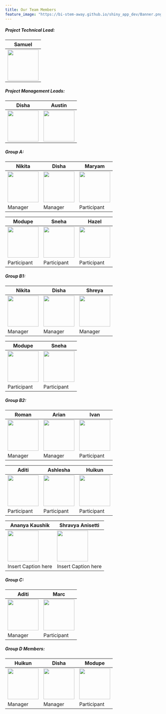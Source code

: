 ```yaml
---
title: Our Team Members
feature_image: "https://bi-stem-away.github.io/shiny_app_dev/Banner.png"
---
```


##### Project Technical Lead:
<table>
  <thead>
    <tr>
      <!-- Names -->
      <th>Samuel</th>
    </tr>
  </thead>
  <tbody>
    <!-- Images -->
    <tr>
      <td><img src="https://bi-stem-away.github.io/shiny_app_dev/images/S.png" alt="" width="100"></td>
    </tr>
  </tbody>
</table>

##### Project Management Leads:
<table>
  <thead>
    <tr>
      <!-- Names -->
      <th>Disha</th>
      <th>Austin</th>
    </tr>
  </thead>
  <tbody>
    <!-- Images -->
    <tr>
      <td><img src="https://bi-stem-away.github.io/shiny_app_dev/images/Disha.jpeg" alt="" width="100"></td>
      <td><img src="https://bi-stem-away.github.io/shiny_app_dev/images/Austin.png" alt="" width="100"></td>
    </tr>
  </tbody>
</table>

##### Group A:
<table>
  <thead>
    <tr>
      <!-- Names -->
      <th>Nikita</th>
      <th>Disha</th>
      <th>Maryam</th>
    </tr>
  </thead>
  <tbody>
    <!-- Images -->
    <tr>
      <td><img src="https://bi-stem-away.github.io/shiny_app_dev/images/Nikitak.jpeg" alt="" width="100"></td>
      <td><img src="https://bi-stem-away.github.io/shiny_app_dev/images/Disha.jpeg" alt="" width="100"></td>
      <td><img src="https://bi-stem-away.github.io/shiny_app_dev/images/Maryam.jpg" alt="" width="100"></td>
    </tr>
    <!-- Captions -->
    <tr>
      <td>Manager</td>
      <td>Manager</td>
      <td>Participant</td>
    </tr>
  </tbody>
</table>

<table>
  <thead>
    <tr>
      <!-- Names -->
      <th>Modupe</th>
      <th>Sneha</th>
      <th>Hazel</th>
    </tr>
  </thead>
  <tbody>
    <!-- Images -->
    <tr>
      <td><img src="https://bi-stem-away.github.io/shiny_app_dev/images/M.png" alt="" width="100"></td>
      <td><img src="https://bi-stem-away.github.io/shiny_app_dev/images/IMG_9040_copy.jpg" alt="" width="100"></td>
      <td><img src="https://bi-stem-away.github.io/shiny_app_dev/images/H.png" alt="" width="100"></td>
    </tr>
    <!-- Captions -->
    <tr>
      <td>Participant</td>
      <td>Participant</td>
      <td>Participant</td>
    </tr>
  </tbody>
</table>

##### Group B1:
<table>
  <thead>
    <tr>
      <!-- Names -->
      <th>Nikita</th>
      <th>Disha</th>
      <th>Shreya</th>
    </tr>
  </thead>
  <tbody>
    <!-- Images -->
    <tr>
      <td><img src="https://bi-stem-away.github.io/shiny_app_dev/images/Nikitak.jpeg" alt="" width="100"></td>
      <td><img src="https://bi-stem-away.github.io/shiny_app_dev/images/Disha.jpeg" alt="" width="100"></td>
      <td><img src="https://bi-stem-away.github.io/shiny_app_dev/images/Shreya.jpg" alt="" width="100"></td>
    </tr>
    <!-- Captions -->
    <tr>
      <td>Manager</td>
      <td>Manager</td>
      <td>Manager</td>
    </tr>
  </tbody>
</table>

<table>
  <thead>
    <tr>
      <!-- Names -->
      <th>Modupe</th>
      <th>Sneha</th>
    </tr>
  </thead>
  <tbody>
    <!-- Images -->
    <tr>
      <td><img src="https://bi-stem-away.github.io/shiny_app_dev/images/M.png" alt="" width="100"></td>
      <td><img src="https://bi-stem-away.github.io/shiny_app_dev/images/IMG_9040_copy.jpg" alt="" width="100"></td>
    </tr>
    <!-- Captions -->
    <tr>
      <td>Participant</td>
      <td>Participant</td>
    </tr>
  </tbody>
</table>

##### Group B2:
<table>
  <thead>
    <tr>
      <!-- Names -->
      <th>Roman</th>
      <th>Arian</th>
      <th>Ivan</th>
    </tr>
  </thead>
  <tbody>
    <!-- Images -->
    <tr>
      <td><img src="https://bi-stem-away.github.io/shiny_app_dev/images/Roman.jpeg" alt="" width="100"></td>
      <td><img src="https://bi-stem-away.github.io/shiny_app_dev/images/Arian_Veyssi_.png" alt="" width="100"></td>
      <td><img src="https://bi-stem-away.github.io/shiny_app_dev/images/Ivan_Lam.png" alt="" width="100"></td>
    </tr>
    <!-- Captions -->
    <tr>
      <td>Manager</td>
      <td>Manager</td>
      <td>Participant</td>
    </tr>
  </tbody>
</table>

<table>
  <thead>
    <tr>
      <!-- Names -->
      <th>Aditi</th>
      <th>Ashlesha</th>
      <th>Huikun</th>
    </tr>
  </thead>
  <tbody>
    <!-- Images -->
    <tr>
      <td><img src="https://bi-stem-away.github.io/shiny_app_dev/images/Aditi_Verma.jpg" alt="" width="100"></td>
      <td><img src="https://bi-stem-away.github.io/shiny_app_dev/images/Ashlesha.jpg" alt="" width="100"></td>
      <td><img src="https://bi-stem-away.github.io/shiny_app_dev/images/Kelly.jpg" alt="" width="100"></td>
    </tr>
    <!-- Captions -->
    <tr>
      <td>Participant</td>
      <td>Participant</td>
      <td>Participant</td>
    </tr>
  </tbody>
</table>

<table>
  <thead>
    <tr>
      <!-- Names -->
      <th>Ananya Kaushik</th>
      <th>Shravya Anisetti</th>
    </tr>
  </thead>
  <tbody>
    <!-- Images -->
    <tr>
      <td><img src="https://bi-stem-away.github.io/shiny_app_dev/images/Ananya_Kaushik.png" alt="" width="100"></td>
      <td><img src="https://bi-stem-away.github.io/shiny_app_dev/images/S.png" alt="" width="100"></td>
    </tr>
    <!-- Captions -->
    <tr>
      <td>Insert Caption here</td>
      <td>Insert Caption here</td>
    </tr>
  </tbody>
</table>

##### Group C:
<table>
  <thead>
    <tr>
      <!-- Names -->
      <th>Aditi</th>
      <th>Marc</th>
    </tr>
  </thead>
  <tbody>
    <!-- Images -->
    <tr>
      <td><img src="https://bi-stem-away.github.io/shiny_app_dev/images/Aditi_Verma.jpg" alt="" width="100"></td>
      <td><img src="https://bi-stem-away.github.io/shiny_app_dev/images/Marc_Abdallah.jpeg" alt="" width="100"></td>
    </tr>
    <!-- Captions -->
    <tr>
      <td>Manager</td>
      <td>Participant</td>
    </tr>
  </tbody>
</table>

##### Group D Members:
<table>
  <thead>
    <tr>
      <!-- Names -->
      <th>Huikun</th>
      <th>Disha</th>
      <th>Modupe</th>
    </tr>
  </thead>
  <tbody>
    <!-- Images -->
    <tr>
      <td><img src="https://bi-stem-away.github.io/shiny_app_dev/images/Kelly.jpg" alt="" width="100"></td>
      <td><img src="https://bi-stem-away.github.io/shiny_app_dev/images/Disha.jpeg" alt="" width="100"></td>
      <td><img src="https://bi-stem-away.github.io/shiny_app_dev/images/M.png" alt="" width="100"></td>
    </tr>
    <!-- Captions -->
    <tr>
      <td>Manager</td>
      <td>Manager</td>
      <td>Participant</td>
    </tr>
  </tbody>
</table>
